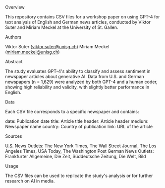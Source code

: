 Overview

This repository contains CSV files for a workshop paper on using GPT-4 for text analysis of English and German news articles, conducted by Viktor Suter and Miriam Meckel at the University of St. Gallen. 

Authors

Viktor Suter (viktor.suter@unisg.ch)
Miriam Meckel (miriam.meckel@unisg.ch)

Abstract

The study evaluates GPT-4's ability to classify and assess sentiment in newspaper articles about generative AI. Data from U.S. and German newspapers (n = 1,629) were analyzed by both GPT-4 and a human coder, showing high reliability and validity, with slightly better performance in English.

Data

Each CSV file corresponds to a specific newspaper and contains:

date: Publication date
title: Article title
header: Article header
medium: Newspaper name
country: Country of publication
link: URL of the article

Sources

U.S. News Outlets: The New York Times, The Wall Street Journal, The Los Angeles Times, USA Today, The Washington Post
German News Outlets: Frankfurter Allgemeine, Die Zeit, Süddeutsche Zeitung, Die Welt, Bild

Usage

The CSV files can be used to replicate the study's analysis or for further research on AI in media.
